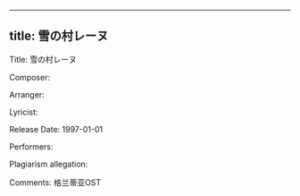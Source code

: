 
---
title: 雪の村レーヌ
---
Title: 雪の村レーヌ

Composer: 

Arranger: 

Lyricist: 

Release Date: 1997-01-01

Performers: 

Plagiarism allegation:


Comments:
格兰蒂亚OST
